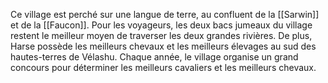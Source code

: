 Ce village est perché sur une langue de terre, au confluent de la [[Sarwin]] et de la [[Faucon]]. Pour les voyageurs, les deux bacs jumeaux du village restent le meilleur moyen de traverser les deux grandes rivières. De plus, Harse possède les meilleurs chevaux et les meilleurs élevages au sud des hautes-terres de Vélashu. Chaque année, le village organise un grand concours pour déterminer les meilleurs cavaliers et les meilleurs chevaux.